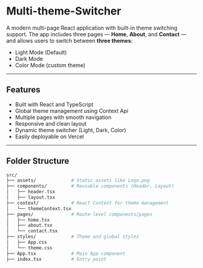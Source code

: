 # Multi-theme-Switcher

A modern multi-page React application with built-in theme switching support. The app includes three pages — **Home**, **About**, and **Contact** — and allows users to switch between **three themes**:

-  Light Mode (Default)
-  Dark Mode
-  Color Mode (custom theme)

---

##  Features

-  Built with React and TypeScript
-  Global theme management using Context Api
-  Multiple pages with smooth navigation
-  Responsive and clean layout
-  Dynamic theme switcher (Light, Dark, Color)
-  Easily deployable on Vercel

---


##  Folder Structure

```bash
src/
├── assets/             # Static assets like Logo.png
├── components/         # Reusable components (Header, Layout)
│   ├── header.tsx
│   ├── layout.tsx
├── context/            # React Context for theme management
│   └── themeContext.tsx
├── pages/              # Route-level components/pages
│   ├── home.tsx
│   ├── about.tsx
│   └── contact.tsx
├── styles/             # Theme and global styles
│   ├── App.css
│   └── theme.css
├── App.tsx             # Main App component
├── index.tsx           # Entry point


